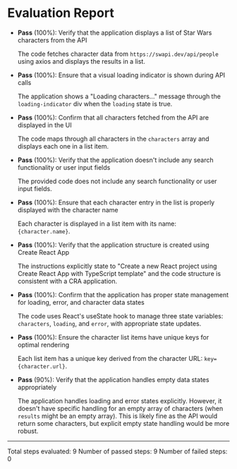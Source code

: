 # Evaluation Report

- **Pass** (100%): Verify that the application displays a list of Star Wars characters from the API
  
  The code fetches character data from `https://swapi.dev/api/people` using axios and displays the results in a list.

- **Pass** (100%): Ensure that a visual loading indicator is shown during API calls
  
  The application shows a "Loading characters..." message through the `loading-indicator` div when the `loading` state is true.

- **Pass** (100%): Confirm that all characters fetched from the API are displayed in the UI
  
  The code maps through all characters in the `characters` array and displays each one in a list item.

- **Pass** (100%): Verify that the application doesn't include any search functionality or user input fields
  
  The provided code does not include any search functionality or user input fields.

- **Pass** (100%): Ensure that each character entry in the list is properly displayed with the character name
  
  Each character is displayed in a list item with its name: `{character.name}`.

- **Pass** (100%): Verify that the application structure is created using Create React App
  
  The instructions explicitly state to "Create a new React project using Create React App with TypeScript template" and the code structure is consistent with a CRA application.

- **Pass** (100%): Confirm that the application has proper state management for loading, error, and character data states
  
  The code uses React's useState hook to manage three state variables: `characters`, `loading`, and `error`, with appropriate state updates.

- **Pass** (100%): Ensure the character list items have unique keys for optimal rendering
  
  Each list item has a unique key derived from the character URL: `key={character.url}`.

- **Pass** (90%): Verify that the application handles empty data states appropriately
  
  The application handles loading and error states explicitly. However, it doesn't have specific handling for an empty array of characters (when `results` might be an empty array). This is likely fine as the API would return some characters, but explicit empty state handling would be more robust.

---

Total steps evaluated: 9
Number of passed steps: 9
Number of failed steps: 0